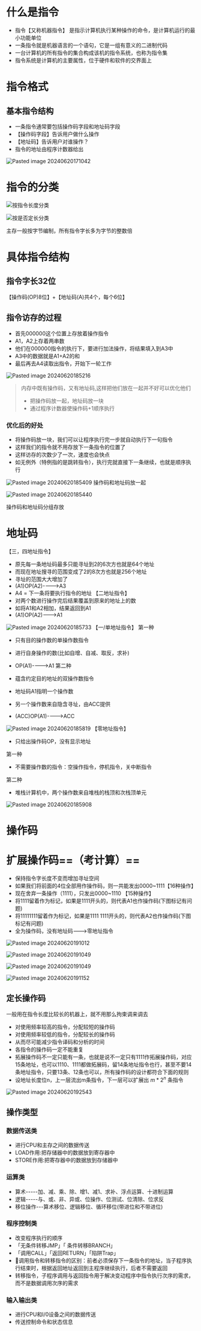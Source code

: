 # 什么是指令
- 指令【又称机器指令】 是指示计算机执行某种操作的命令，是计算机运行的最小功能单位
- 一条指令就是机器语言的一个语句，它是一组有意义的二进制代码
- 一台计算机的所有指令的集合构成该机的指令系统，也称为指令集
- 指令系统是计算机的主要属性，位于硬件和软件的交界面上
# 指令格式
## 基本指令结构
- 一条指令通常要包括操作码字段和地址码字段
- 【操作码字段】告诉用户做什么操作
- 【地址码】告诉用户对谁操作？
- 指令的地址由程序计数器给出

![Pasted image 20240620171042](https://github.com/user-attachments/assets/ca74ca69-9401-41de-b75f-9fda75870076)
# 指令的分类
![按指令长度分类](https://github.com/user-attachments/assets/a2323708-606f-4d9b-8c78-abce2438fb9d)

![按是否定长分类](https://github.com/user-attachments/assets/41275b37-e1ed-40ab-b029-c581b0751cf8)

主存一般按字节编制，所有指令字长多为字节的整数倍
# 具体指令结构
## 指令字长32位
【操作码(OP)8位】+【地址码(A)共4个，每个6位】
## 指令访存的过程
- 首先000000这个位置上存放着操作指令
- A1，A2上存着两串数
- 他们在000000指令的执行下，要进行加法操作，将结果填入到A3中
- A3中的数据就是A1+A2的和
- 最后再去A4读取出指令，开始下一轮工作


![Pasted image 20240620185216](https://github.com/user-attachments/assets/064e02f1-d30c-41f6-b91c-51090bf71612)
> 内存中既有操作码，又有地址码,这样把他们放在一起并不好可以优化他们
> - 把操作码放一起，地址码放一块
> - 通过程序计数器使操作码+1顺序执行
### 优化后的好处
- 将操作码放一块，我们可以让程序执行完一步就自动执行下一句指令
- 这样我们的指令就不用存放下一条指令的位置了
- 这样访存的次数少了一次，速度也会快点
- 如无例外（特例指的是跳转指令），执行完就直接下一条继续，也就是顺序执行


![Pasted image 20240620185409](https://github.com/user-attachments/assets/989cd24f-e511-4b0f-870d-ddbf1af92459)
操作码和地址码放一起


![Pasted image 20240620185440](https://github.com/user-attachments/assets/cead0c85-faa6-42ce-8eb9-cafd83002469)

操作码和地址码分组存放
# 地址码
【三，四地址指令】
- 原先每一条地址码最多只能寻址到2的6次方也就是64个地址
- 而现在地址搜寻的范围变成了2的8次方也就是256个地址
- 寻址的范围大大增加了
- (A1)OP(A2)---->A3
- A4 = 下一条将要执行指令的地址
【二地址指令】
- 对两个数进行操作完后结果覆盖到原来的地址上的数
- 如将A1和A2相加，结果返回到A1
- (A1)OP(A2)--->A1


![Pasted image 20240620185733](https://github.com/user-attachments/assets/efe6d33c-caf0-444c-be38-fea81d413530)
【一/单地址指令】
第一种

- 只有目的操作数的单操作数指令
- 进行自身操作的数(比如自增、自减、取反，求补)
- OP(A1)---->A1
第二种

- 蕴含约定目的地址的双操作数指令
- 地址码A1指明一个操作数
- 另一个操作数来自隐含寻址，由ACC提供
- (ACC)OP(A1)---->ACC


![Pasted image 20240620185819](https://github.com/user-attachments/assets/c1236a13-0282-464a-9a56-516162c978f8)
【零地址指令】
- 只给出操作码OP，没有显示地址

第一种

- 不需要操作数的指令：空操作指令，停机指令，关中断指令

第二种

- 堆栈计算机中，两个操作数来自堆栈的栈顶和次栈顶单元


![Pasted image 20240620185908](https://github.com/user-attachments/assets/ca94d2fc-1a89-4a75-9fcd-772dbe2256f1)
# 操作码
# 扩展操作码==（考计算）==
- 保持指令字长度不变而增加寻址空间
- 如果我们将前面的4位全部用作操作码，则一共能发出0000~1111【16种操作】
- 现在舍弃一条操作（1111），只发出0000~1110 【15种操作】
- 将1111留着作为标记，如果是1111开头的，则代表A1也作操作码(下图标记有问题)
- 将11111111留着作为标记，如果是1111 1111开头的，则代表A2也作操作码(下图标记有问题)
- 全为操作码，没有地址码--->零地址指令


![Pasted image 20240620191012](https://github.com/user-attachments/assets/47e13ad2-7a44-42a7-b489-d72b21ebc3e5)


![Pasted image 20240620191049](https://github.com/user-attachments/assets/da0199fb-cc3b-496f-8352-d1d483e625e8)

![Pasted image 20240620191049](https://github.com/user-attachments/assets/4d5d9e77-b6ad-4561-8d21-7f788c0e5449)


![Pasted image 20240620191152](https://github.com/user-attachments/assets/89e9111b-a011-42e8-95f3-d27c8555a1cc)
## 定长操作码
一般用在指令长度比较长的机器上，就不用那么拘束调来调去
- 对使用频率较高的指令，分配较短的操作码
- 对使用频率较低的指令，分配较长的操作码
- 从而尽可能减少指令译码和分析的时间
- 各指令的操作码一定不能重复
- 拓展操作码不一定只能有一条，也就是说不一定只有1111作拓展操作码，对应15条地址，也可以1110、1111都做拓展码，留14条地址指令也行，甚至不要14条地址指令，只要13条、12条也可以，所有操作码的设计都符合下面的规则
- 设地址长度位n，上一层流出m条指令，下一层可以扩展出 $m*2^n$ 条指令


![Pasted image 20240620192543](https://github.com/user-attachments/assets/c3e00e59-69f6-47bf-a00d-b71d822499d3)
## 操作类型
### 数据传送类
- 进行CPU和主存之间的数据传送
- LOAD作用:把存储器中的数据放到寄存器中
- STORE作用:把寄存器中的数据放到存储器中
### 运算类
- 算术-----加、减、乘、除、增1、减1、求补、浮点运算、十进制运算
- 逻辑-----与、或、非、异或、位操作、位测试、位清除、位求反
- 移位操作---算术移位、逻辑移位、循环移位(带进位和不带进位)
### 程序控制类
- 改变程序执行的顺序
- 「无条件转移JMP」「 条件转移BRANCH」
- 「调用CALL」「返回RETURN」「陷阱Trap」
- 📢调用指令和转移指令的区别：前者必须保存下一条指令的地址，当子程序执行结束时，根据返回地址返回到主程序继续执行，后者不需要返回
- 转移指令，子程序调用与返回指令用于解决变动程序中指令执行次序的需求，而不是数据调用次序的需求
### 输入输出类
- 进行CPU和I/0设备之间的数据传送
- 传送控制命令和状态信息

